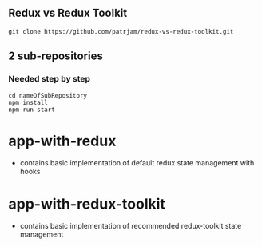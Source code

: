 ## Redux vs Redux Toolkit

```
git clone https://github.com/patrjam/redux-vs-redux-toolkit.git
```

## 2 sub-repositories

### Needed step by step

```
cd nameOfSubRepository
npm install
npm run start
```

# app-with-redux
- contains basic implementation of default redux state management with hooks

# app-with-redux-toolkit
- contains basic implementation of recommended redux-toolkit state management